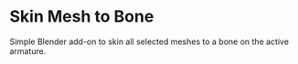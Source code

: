# Skin Mesh to Bone
Simple Blender add-on to skin all selected meshes to a bone on the active armature.

